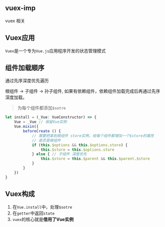 ## vuex-imp
vuex 相关


## Vuex应用

`Vuex`是一个专为`Vue.js`应用程序开发的状态管理模式


## 组件加载顺序

通过先序深度优先遍历

根组件 -> 子组件 -> 孙子组件, 如果有依赖组件，依赖组件加载完成后再通过先序深度加载。

> 为每个组件都添加`$sotre`

```typescript
let install = (_Vue: VueConstructor) => {
    Vue = _Vue // 保留Vue实例
    Vue.mixin({
        beforeCreate () {
            // 需要把拿到根组件 store实例，给每个组件都增加一个$store的属性
            // 是否是根组件
            if (this.$options && this.$options.store) {
                this.$store = this.$options.store
            } else { // 子组件 深度优先
                this.$store = this.$parent && this.$parent.$store
            }
        }
    })
}
```


## Vuex构成

1. 在`Vue.install`中，处理`$sotre`
2. 在`getter`中返回`state`
3. `vuex`的核心就是**借用了Vue实例**

